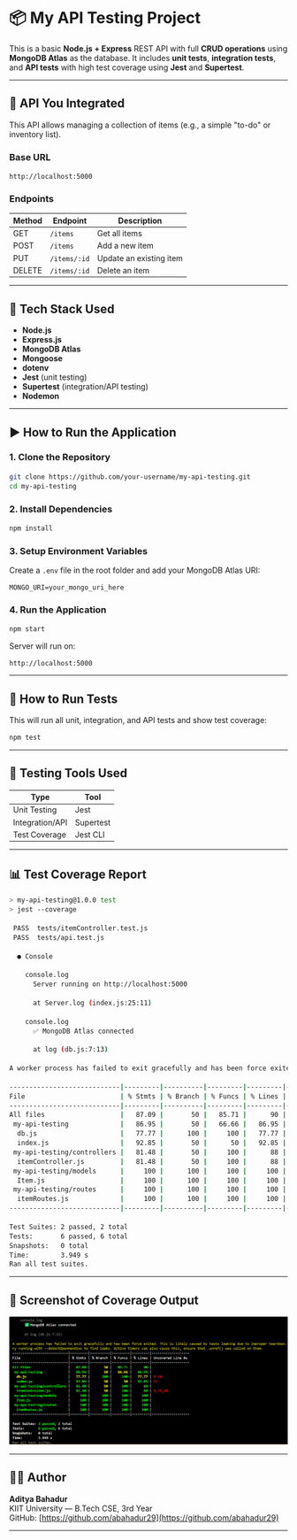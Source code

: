 # 📦 My API Testing Project

This is a basic **Node.js + Express** REST API with full **CRUD operations** using **MongoDB Atlas** as the database. It includes **unit tests**, **integration tests**, and **API tests** with high test coverage using **Jest** and **Supertest**.

---

## 🔗 API You Integrated

This API allows managing a collection of items (e.g., a simple "to-do" or inventory list).

### Base URL

```
http://localhost:5000
```

### Endpoints

| Method | Endpoint             | Description             |
|--------|----------------------|-------------------------|
| GET    | `/items`             | Get all items           |
| POST   | `/items`             | Add a new item          |
| PUT    | `/items/:id`         | Update an existing item |
| DELETE | `/items/:id`         | Delete an item          |

---

## 🧰 Tech Stack Used

- **Node.js**
- **Express.js**
- **MongoDB Atlas**
- **Mongoose**
- **dotenv**
- **Jest** (unit testing)
- **Supertest** (integration/API testing)
- **Nodemon**

---

## ▶️ How to Run the Application

### 1. Clone the Repository

```bash
git clone https://github.com/your-username/my-api-testing.git
cd my-api-testing
```

### 2. Install Dependencies

```bash
npm install
```

### 3. Setup Environment Variables

Create a `.env` file in the root folder and add your MongoDB Atlas URI:

```
MONGO_URI=your_mongo_uri_here
```

### 4. Run the Application

```bash
npm start
```

Server will run on:  
```
http://localhost:5000
```

---

## 🧪 How to Run Tests

This will run all unit, integration, and API tests and show test coverage:

```bash
npm test
```

---

## 🧪 Testing Tools Used

| Type              | Tool        |
|-------------------|-------------|
| Unit Testing      | Jest        |
| Integration/API   | Supertest   |
| Test Coverage     | Jest CLI    |

---

## 📊 Test Coverage Report

```bash
> my-api-testing@1.0.0 test
> jest --coverage

 PASS  tests/itemController.test.js                                                                                                         
 PASS  tests/api.test.js

  ● Console

    console.log
      Server running on http://localhost:5000

      at Server.log (index.js:25:11)

    console.log
      ✅ MongoDB Atlas connected

      at log (db.js:7:13)

A worker process has failed to exit gracefully and has been force exited. This is likely caused by tests leaking due to improper teardown. Try running with --detectOpenHandles to find leaks.

----------------------------|---------|----------|---------|---------|-------------------
File                        | % Stmts | % Branch | % Funcs | % Lines | Uncovered Line #s 
----------------------------|---------|----------|---------|---------|-------------------
All files                   |   87.09 |       50 |   85.71 |      90 |                   
 my-api-testing             |   86.95 |       50 |   66.66 |   86.95 |                   
  db.js                     |   77.77 |      100 |     100 |   77.77 | 9-10              
  index.js                  |   92.85 |       50 |      50 |   92.85 | 17                
 my-api-testing/controllers |   81.48 |       50 |     100 |      88 |                   
  itemController.js         |   81.48 |       50 |     100 |      88 | 9,35,46           
 my-api-testing/models      |     100 |      100 |     100 |     100 |                   
  Item.js                   |     100 |      100 |     100 |     100 |                   
 my-api-testing/routes      |     100 |      100 |     100 |     100 |                   
  itemRoutes.js             |     100 |      100 |     100 |     100 |                   
----------------------------|---------|----------|---------|---------|-------------------

Test Suites: 2 passed, 2 total  
Tests:       6 passed, 6 total  
Snapshots:   0 total  
Time:        3.949 s  
Ran all test suites.
```

---

## 📸 Screenshot of Coverage Output

![Test Coverage Screenshot](./test-coverage.png)

---

## 👨‍💻 Author

**Aditya Bahadur**  
KIIT University — B.Tech CSE, 3rd Year  
GitHub: [https://github.com/abahadur29](https://github.com/abahadur29)

---
